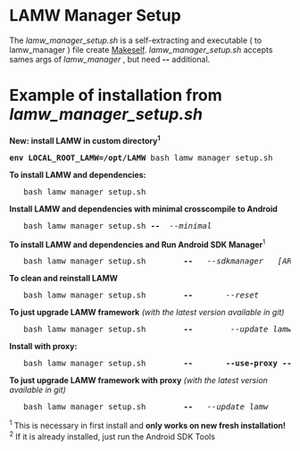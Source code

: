 # LAMW Manager Setup

<p>
	The <em>lamw_manager_setup.sh</em> is a  self-extracting and executable ( to lamw_manager ) file create <a href="https://makeself.io">Makeself</a>.  
<em>lamw_manager_setup.sh</em> accepts sames args of <em>lamw_manager</em> , but need <strong>--</strong> additional.
</p>

Example of installation from *lamw_manager_setup.sh*
===

<p>
	<strong>New: install LAMW in custom directory<sup>1</sup></strong>
	<pre><strong>env LOCAL_ROOT_LAMW=/opt/LAMW</strong>	bash lamw_manager_setup.sh</pre>
	<strong>To install LAMW and dependencies:</strong>
	<pre>	bash lamw_manager_setup.sh</pre>
	<strong>Install LAMW and dependencies with minimal crosscompile to Android</strong>
	<pre>	bash lamw_manager_setup.sh <strong>--</strong>	<em>--minimal</em></pre>
	<strong>To install LAMW and dependencies and Run Android SDK Manager</strong><sup>1</sup>
	<pre>	bash lamw_manager_setup.sh        <strong>--</strong>	<em>--sdkmanager</em>	<em>[ARGS]</em></pre>
	<strong>To clean and reinstall LAMW</strong>
	<pre>	bash lamw_manager_setup.sh        <strong>--</strong>      <em> --reset</em></pre>
	<strong>To just upgrade LAMW framework</strong> <em>(with the latest version available in git)</em>
	<pre>	bash lamw_manager_setup.sh        <strong>--</strong>        <em>--update_lamw</em></pre>
	<strong>Install with proxy:</strong>
	<pre>	bash lamw_manager_setup.sh        <strong>--</strong>       <strong>--use-proxy	--server</strong> <em>10.0.16.1</em>	<strong>--port</strong>	<em>3128</em></pre>
	<strong>To just upgrade LAMW framework with proxy</strong> <em>(with the latest version available in git)</em>
	<pre>	bash lamw_manager_setup.sh        <strong>--</strong>	<em>--update_lamw</em>       --use-proxy	--server <em>10.0.16.1</em>	<strong>--port</strong>	<em>3128</em></pre>
	<sup>1</sup>  This is necessary in first install and <strong>only works on new fresh installation!</strong><br/>
	<sup>2</sup>  If it is already installed, just run the Android SDK Tools
</p>
